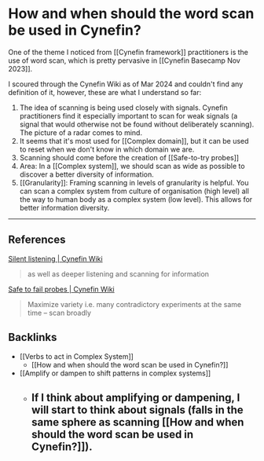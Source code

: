 # How and when should the word scan be used in Cynefin?

One of the theme I noticed from [[Cynefin framework]] practitioners is the use of word scan, which is pretty pervasive in [[Cynefin Basecamp Nov 2023]].

I scoured through the Cynefin Wiki as of Mar 2024 and couldn't find any definition of it, however, these are what I understand so far:
1. The idea of scanning is being used closely with signals. Cynefin practitioners find it especially important to scan for weak signals (a signal that would otherwise not be found without deliberately scanning). The picture of a radar comes to mind.
2. It seems that it's most used for [[Complex domain]], but it can be used to reset when we don't know in which domain we are.
3. Scanning should come before the creation of [[Safe-to-try probes]]
4. Area: In a [[Complex system]], we should scan as wide as possible to discover a better diversity of information.
5. [[Granularity]]: Framing scanning in levels of granularity is helpful. You can scan a complex system from culture of organisation (high level) all the way to human body as a complex system (low level). This allows for better information diversity.

---
## References
[Silent listening | Cynefin Wiki](https://cynefin.io/wiki/Silent_listening)
> as well as deeper listening and scanning for information

[Safe to fail probes | Cynefin Wiki](https://cynefin.io/wiki/Safe_to_fail_probes)
> Maximize variety i.e. many contradictory experiments at the same time – scan broadly

## Backlinks
* [[Verbs to act in Complex System]]
	* [[How and when should the word scan be used in Cynefin?]]
* [[Amplify or dampen to shift patterns in complex systems]]
	* ## If I think about amplifying or dampening, I will start to think about signals (falls in the same sphere as scanning [[How and when should the word scan be used in Cynefin?]]).

<!-- #evergreen -->

<!-- {BearID:B4342006-F6BF-4197-AB6A-C944AE9DE916} -->
